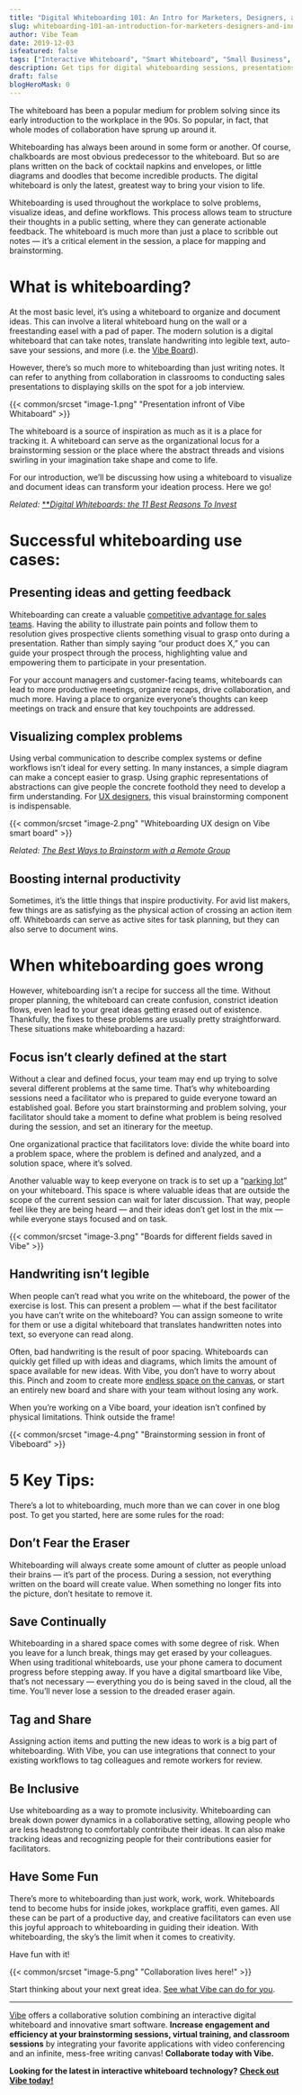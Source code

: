 ```yaml
---
title: "Digital Whiteboarding 101: An Intro for Marketers, Designers, and Innovators"
slug: whiteboarding-101-an-introduction-for-marketers-designers-and-innovators
author: Vibe Team
date: 2019-12-03
isfeatured: false
tags: ["Interactive Whiteboard", "Smart Whiteboard", "Small Business", "Smartboard Collaboration"]
description: Get tips for digital whiteboarding sessions, presentations and meetings
draft: false
blogHeroMask: 0
---
```




The whiteboard has been a popular medium for problem solving since its early introduction to the workplace in the 90s. So popular, in fact, that whole modes of collaboration have sprung up around it.

Whiteboarding has always been around in some form or another. Of course, chalkboards are most obvious predecessor to the whiteboard. But so are plans written on the back of cocktail napkins and envelopes, or little diagrams and doodles that become incredible products. The digital whiteboard is only the latest, greatest way to bring your vision to life.

Whiteboarding is used throughout the workplace to solve problems, visualize ideas, and define workflows. This process allows team to structure their thoughts in a public setting, where they can generate actionable feedback. The whiteboard is much more than just a place to scribble out notes — it’s a critical element in the session, a place for mapping and brainstorming.


# What is whiteboarding?

At the most basic level, it’s using a whiteboard to organize and document ideas. This can involve a literal whiteboard hung on the wall or a freestanding easel with a pad of paper. The modern solution is a digital whiteboard that can take notes, translate handwriting into legible text, auto-save your sessions, and more (i.e. the [Vibe Board](https://vibe.us/)).

However, there’s so much more to whiteboarding than just writing notes. It can refer to anything from collaboration in classrooms to conducting sales presentations to displaying skills on the spot for a job interview.


{{< common/srcset "image-1.png" "Presentation infront of Vibe Whitaboard" >}}


The whiteboard is a source of inspiration as much as it is a place for tracking it. A whiteboard can serve as the organizational locus for a brainstorming session or the place where the abstract threads and visions swirling in your imagination take shape and come to life.

For our introduction, we’ll be discussing how using a whiteboard to visualize and document ideas can transform your ideation process. Here we go!

*Related:* [**](https://vibe.us/blog/8-ways-to-brainstorm-with-remote-workers/)[*Digital Whiteboards: the 11 Best Reasons To Invest*](https://vibe.us/blog/11-best-reasons-to-invest-in-a-digital-whiteboard/)

# Successful whiteboarding use cases:
## Presenting ideas and getting feedback

Whiteboarding can create a valuable [competitive advantage for sales teams](https://corporatevisions.com/why-you-should-be-whiteboarding/). Having the ability to illustrate pain points and follow them to resolution gives prospective clients something visual to grasp onto during a presentation. Rather than simply saying “our product does X,” you can guide your prospect through the process, highlighting value and empowering them to participate in your presentation.

For your account managers and customer-facing teams, whiteboards can lead to more productive meetings, organize recaps, drive collaboration, and much more. Having a place to organize everyone’s thoughts can keep meetings on track and ensure that key touchpoints are addressed.


## Visualizing complex problems

Using verbal communication to describe complex systems or define workflows isn’t ideal for every setting. In many instances, a simple diagram can make a concept easier to grasp. Using graphic representations of abstractions can give people the concrete foothold they need to develop a firm understanding. For [UX designers](https://uxdesign.cc/practical-whiteboarding-for-ux-designers-2329d6e7d254), this visual brainstorming component is indispensable.


{{< common/srcset "image-2.png" "Whiteboarding UX design on Vibe smart board" >}}


*Related:* [*The Best Ways to Brainstorm with a Remote Group*](https://vibe.us/blog/the-best-ways-to-brainstorm-with-a-remote-group/)

## Boosting internal productivity

Sometimes, it’s the little things that inspire productivity. For avid list makers, few things are as satisfying as the physical action of crossing an action item off. Whiteboards can serve as active sites for task planning, but they can also serve to document wins.

# When whiteboarding goes wrong

However, whiteboarding isn’t a recipe for success all the time. Without proper planning, the whiteboard can create confusion, constrict ideation flows, even lead to your great ideas getting erased out of existence. Thankfully, the fixes to these problems are usually pretty straightforward. These situations make whiteboarding a hazard:


## Focus isn’t clearly defined at the start

Without a clear and defined focus, your team may end up trying to solve several different problems at the same time. That’s why whiteboarding sessions need a facilitator who is prepared to guide everyone toward an established goal. Before you start brainstorming and problem solving, your facilitator should take a moment to define what problem is being resolved during the session, and set an itinerary for the meetup.

One organizational practice that facilitators love: divide the white board into a problem space, where the problem is defined and analyzed, and a solution space, where it’s solved.

Another valuable way to keep everyone on track is to set up a “[parking lot](https://officeninjas.com/6-tips-for-rocking-a-whiteboard-in-your-next-meeting/)” on your whiteboard. This space is where valuable ideas that are outside the scope of the current session can wait for later discussion. That way, people feel like they are being heard — and their ideas don’t get lost in the mix — while everyone stays focused and on task.


{{< common/srcset "image-3.png" "Boards for different fields saved in Vibe" >}}



## Handwriting isn’t legible

When people can’t read what you write on the whiteboard, the power of the exercise is lost.
This can present a problem — what if the best facilitator you have can’t write on the whiteboard? You can assign someone to write for them or use a digital whiteboard that translates handwritten notes into text, so everyone can read along.

Often, bad handwriting is the result of poor spacing. Whiteboards can quickly get filled up with ideas and diagrams, which limits the amount of space available for new ideas. With Vibe, you don’t have to worry about this. Pinch and zoom to create more [endless space on the canvas](https://vibe.us/product/), or start an entirely new board and share with your team without losing any work.

When you’re working on a Vibe board, your ideation isn’t confined by physical limitations. Think outside the frame!


{{< common/srcset "image-4.png" "Brainstorming session in front of Vibeboard" >}}

# 5 Key Tips:

There’s a lot to whiteboarding, much more than we can cover in one blog post. To get you started, here are some rules for the road:


## Don’t Fear the Eraser

Whiteboarding will always create some amount of clutter as people unload their brains — it’s part of the process. During a session, not everything written on the board will create value. When something no longer fits into the picture, don’t hesitate to remove it.


## Save Continually

Whiteboarding in a shared space comes with some degree of risk. When you leave for a lunch break, things may get erased by your colleagues. When using traditional whiteboards, use your phone camera to document progress before stepping away. If you have a digital smartboard like Vibe, that’s not necessary — everything you do is being saved in the cloud, all the time. You’ll never lose a session to the dreaded eraser again.


## Tag and Share

Assigning action items and putting the new ideas to work is a big part of whiteboarding. With Vibe, you can use integrations that connect to your existing workflows to tag colleagues and remote workers for review.


## Be Inclusive

Use whiteboarding as a way to promote inclusivity. Whiteboarding can break down power dynamics in a collaborative setting, allowing people who are less headstrong to comfortably contribute their ideas. It can also make tracking ideas and recognizing people for their contributions easier for facilitators.


## Have Some Fun

There’s more to whiteboarding than just work, work, work. Whiteboards tend to become hubs for inside jokes, workplace graffiti, even games. All these can be part of a productive day, and creative facilitators can even use this joyful approach to whiteboarding in guiding their ideation.
With whiteboarding, the sky’s the limit when it comes to creativity. 

Have fun with it!

{{< common/srcset "image-5.png" "Collaboration lives here!" >}}


Start thinking about your next great idea. [See what Vibe can do for you](https://vibe.us/order/).



----------

[Vibe](https://vibe.us/) offers a collaborative solution combining an interactive digital whiteboard and innovative smart software. **Increase engagement and efficiency at your brainstorming sessions, virtual training, and classroom sessions** by integrating your favorite applications with video conferencing and an infinite, mess-free writing canvas! **Collaborate today with Vibe.**

**Looking for the latest in interactive whiteboard technology?** [**Check out Vibe today!**](https://vibe.us/order/)
